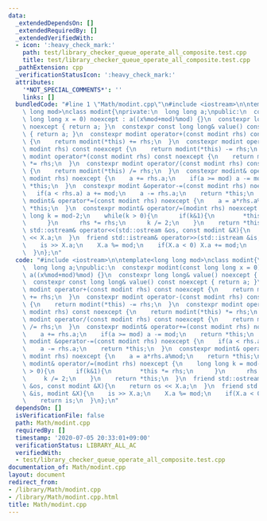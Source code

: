 ```yaml
---
data:
  _extendedDependsOn: []
  _extendedRequiredBy: []
  _extendedVerifiedWith:
  - icon: ':heavy_check_mark:'
    path: test/library_checker_queue_operate_all_composite.test.cpp
    title: test/library_checker_queue_operate_all_composite.test.cpp
  _pathExtension: cpp
  _verificationStatusIcon: ':heavy_check_mark:'
  attributes:
    '*NOT_SPECIAL_COMMENTS*': ''
    links: []
  bundledCode: "#line 1 \"Math/modint.cpp\"\n#include <iostream>\n\ntemplate<long\
    \ long mod>\nclass modint{\nprivate:\n  long long a;\npublic:\n  constexpr modint(const\
    \ long long x = 0) noexcept : a((x%mod+mod)%mod) {}\n  constexpr long long& value()\
    \ noexcept { return a; }\n  constexpr const long long& value() const noexcept\
    \ { return a; }\n  constexpr modint operator+(const modint rhs) const noexcept\
    \ {\n    return modint(*this) += rhs;\n  }\n  constexpr modint operator-(const\
    \ modint rhs) const noexcept {\n    return modint(*this) -= rhs;\n  }\n  constexpr\
    \ modint operator*(const modint rhs) const noexcept {\n    return modint(*this)\
    \ *= rhs;\n  }\n  constexpr modint operator/(const modint rhs) const noexcept\
    \ {\n    return modint(*this) /= rhs;\n  }\n  constexpr modint& operator+=(const\
    \ modint rhs) noexcept {\n    a += rhs.a;\n    if(a >= mod) a -= mod;\n    return\
    \ *this;\n  }\n  constexpr modint &operator-=(const modint rhs) noexcept {\n \
    \   if(a < rhs.a) a += mod;\n    a -= rhs.a;\n    return *this;\n  }\n  constexpr\
    \ modint& operator*=(const modint rhs) noexcept {\n    a = a*rhs.a%mod;\n    return\
    \ *this;\n  }\n  constexpr modint& operator/=(modint rhs) noexcept {\n    long\
    \ long k = mod-2;\n    while(k > 0){\n      if(k&1){\n        *this *= rhs;\n\
    \      }\n      rhs *= rhs;\n      k /= 2;\n    }\n    return *this;\n  }\n  friend\
    \ std::ostream& operator<<(std::ostream &os, const modint &X){\n    return os\
    \ << X.a;\n  }\n  friend std::istream& operator>>(std::istream &is, modint &X){\n\
    \    is >> X.a;\n    X.a %= mod;\n    if(X.a < 0) X.a += mod;\n    return is;\n\
    \  }\n};\n"
  code: "#include <iostream>\n\ntemplate<long long mod>\nclass modint{\nprivate:\n\
    \  long long a;\npublic:\n  constexpr modint(const long long x = 0) noexcept :\
    \ a((x%mod+mod)%mod) {}\n  constexpr long long& value() noexcept { return a; }\n\
    \  constexpr const long long& value() const noexcept { return a; }\n  constexpr\
    \ modint operator+(const modint rhs) const noexcept {\n    return modint(*this)\
    \ += rhs;\n  }\n  constexpr modint operator-(const modint rhs) const noexcept\
    \ {\n    return modint(*this) -= rhs;\n  }\n  constexpr modint operator*(const\
    \ modint rhs) const noexcept {\n    return modint(*this) *= rhs;\n  }\n  constexpr\
    \ modint operator/(const modint rhs) const noexcept {\n    return modint(*this)\
    \ /= rhs;\n  }\n  constexpr modint& operator+=(const modint rhs) noexcept {\n\
    \    a += rhs.a;\n    if(a >= mod) a -= mod;\n    return *this;\n  }\n  constexpr\
    \ modint &operator-=(const modint rhs) noexcept {\n    if(a < rhs.a) a += mod;\n\
    \    a -= rhs.a;\n    return *this;\n  }\n  constexpr modint& operator*=(const\
    \ modint rhs) noexcept {\n    a = a*rhs.a%mod;\n    return *this;\n  }\n  constexpr\
    \ modint& operator/=(modint rhs) noexcept {\n    long long k = mod-2;\n    while(k\
    \ > 0){\n      if(k&1){\n        *this *= rhs;\n      }\n      rhs *= rhs;\n \
    \     k /= 2;\n    }\n    return *this;\n  }\n  friend std::ostream& operator<<(std::ostream\
    \ &os, const modint &X){\n    return os << X.a;\n  }\n  friend std::istream& operator>>(std::istream\
    \ &is, modint &X){\n    is >> X.a;\n    X.a %= mod;\n    if(X.a < 0) X.a += mod;\n\
    \    return is;\n  }\n};\n"
  dependsOn: []
  isVerificationFile: false
  path: Math/modint.cpp
  requiredBy: []
  timestamp: '2020-07-05 20:33:01+09:00'
  verificationStatus: LIBRARY_ALL_AC
  verifiedWith:
  - test/library_checker_queue_operate_all_composite.test.cpp
documentation_of: Math/modint.cpp
layout: document
redirect_from:
- /library/Math/modint.cpp
- /library/Math/modint.cpp.html
title: Math/modint.cpp
---
```

